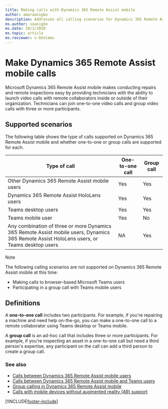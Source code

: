 ```yaml
---
title: Making calls with Dynamics 365 Remote Assist mobile
author: amaraanigbo
description: Addresses all calling scenarios for Dynamics 365 Remote Assist mobile
ms.author: soanigbo
ms.date: 10/1/2020 
ms.topic: article
ms.reviewer: v-bholmes
---
```


# Make Dynamics 365 Remote Assist mobile calls

Microsoft Dynamics 365 Remote Assist mobile makes conducting repairs and remote inspections easy by providing technicians with the ability to launch video calls with remote collaborators inside or outside of their organization. Technicians can join one-to-one video calls and group video calls with three or more participants. 

## Supported scenarios

The following table shows the type of calls supported on Dynamics 365 Remote Assist mobile and whether one-to-one or group calls are supported for each.

|Type of call|One-to-one call|Group call|
|----------------------------------------------------------|------------------|--------------------|
|Other Dynamics 365 Remote Assist mobile users|Yes|Yes|
|Dynamics 365 Remote Assist HoloLens users|Yes|Yes|
|Teams desktop users|Yes|Yes|
|Teams mobile user|Yes|No|
|Any combination of three or more Dynamics 365 Remote Assist mobile users, Dynamics 365 Remote Assist HoloLens users, or Teams desktop users|NA|Yes| 

> [!NOTE]
> The following calling scenarios are not supported on Dynamics 365 Remote Assist mobile at this time:
>
> - Making calls to browser-based Microsoft Teams users
> - Participating in a group call with Teams mobile users

## Definitions 

A **one-to-one call** includes two participants. For example, if you're repairing a machine and need help on-the-go, you can make a one-to-one call to a remote collaborator using Teams desktop or Teams mobile.

A **group call** is an ad-hoc call that includes three or more participants. For example, if you're inspecting an asset in a one-to-one call but need a third person's expertise, any participant on the call can add a third person to create a group call.

### See also

- [Calls between Dynamics 365 Remote Assist mobile users](remote-assist-mobile-to-remote-assist-mobile-calls.md)
- [Calls between Dynamics 365 Remote Assist mobile and Teams users](remote-assist-mobile-to-teams-calls.md)
- [Group calling in Dynamics 365 Remote Assist mobile](group-calling.md)
- [Calls with mobile devices without augmented reality (AR) support](calls-using-devices-without-AR.md)

[!INCLUDE[footer-include](../../includes/footer-banner.md)]
